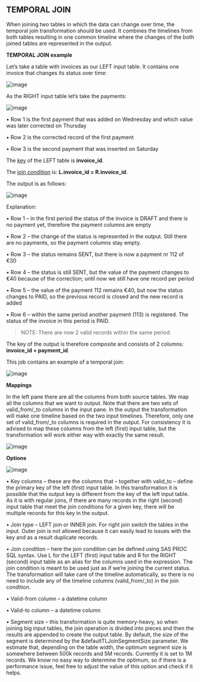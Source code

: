 ## **TEMPORAL JOIN**

When joining two tables in which the data can change over time, the temporal join transformation should be used. It combines the timelines from both tables resulting in one common timeline where the changes of the both joined tables are represented in the output.

**TEMPORAL JOIN example**

Let’s take a table with invoices as our LEFT input table. It contains one invoice that changes its status over time:

![image](https://github.com/user-attachments/assets/037210b9-583b-43d7-829f-1bf2feb6fe81)

As the RIGHT input table let’s take the payments:

![image](https://github.com/user-attachments/assets/81860087-733d-4ce7-9217-523611fe26e0)

•	Row 1 is the first payment that was added on Wednesday and which value was later corrected on Thursday

•	Row 2 is the corrected record of the first payment

•	Row 3 is the second payment that was inserted on Saturday

The <ins>key</ins> of the LEFT table is **invoice_id**.

The <ins>join condition</ins> is: **L.invoice_id = R.invoice_id**.

The output is as follows:

![image](https://github.com/user-attachments/assets/d9aa5f9a-1084-4909-ba83-35fb29e4b4c4)

Explanation:

•	Row 1 – in the first period the status of the invoice is DRAFT and there is no payment yet, therefore the payment columns are empty

•	Row 2 – the change of the status is represented in the output. Still there are no payments, so the payment columns stay empty.

•	Row 3 – the status remains SENT, but there is now a payment nr 112 of €30

•	Row 4 – the status is still SENT, but the value of the payment changes to €40 because of the correction; until now we still have one record per period

•	Row 5 – the value of the payment 112 remains €40, but now the status changes to PAID, so the previous record is closed and the new record is added

•	Row 6 – within the same period another payment (113) is registered. The status of the invoice in this period is PAID. 

> NOTE: There are now 2 valid records within the same period.

The key of the output is therefore composite and consists of 2 columns: **invoice_id + payment_id**.

This job contains an example of a temporal join:

![image](https://github.com/user-attachments/assets/7ded3a79-44c6-4ea7-bbe7-18b5d228cf60)

**Mappings**

In the left pane there are all the columns from both source tables. We map all the columns that we want to output. Note that there are two sets of valid_from/_to columns in the input pane. In the output the transformation will make one timeline based on the two input timelines. Therefore, only one set of valid_from/_to columns is required in the output. For consistency it is advised to map these columns from the left (first) input table, but the transformation will work either way with exactly the same result.

![image](https://github.com/user-attachments/assets/48bbf400-4e94-4e2a-98bd-9fe3ad08fd1c)

**Options**

![image](https://github.com/user-attachments/assets/f95da368-47a4-49ed-a667-ef2fd21a9b23)

•	Key columns – these are the columns that – together with valid_to – define the primary key of the left (first) input table. In this transformation it is possible that the output key is different from the key of the left input table. As it is with regular joins, if there are many records in the right (second) input table that meet the join conditions for a given key, there will be multiple records for this key in the output.

•	Join type – LEFT join or INNER join. For right join switch the tables in the input. Outer join is not allowed because it can easily lead to issues with the key and as a result duplicate records.

•	Join condition – here the join condition can be defined using SAS PROC SQL syntax. Use L for the LEFT (first) input table and R for the RIGHT (second) input table as an alias for the columns used in the expression. The join condition is meant to be used just as if we’re joining the current status. The transformation will take care of the timeline automatically, so there is no need to include any of the timeline columns (valid_from/_to) in the join condition.

•	Valid-from column – a datetime column 

•	Valid-to column – a datetime column

•	Segment size – this transformation is quite memory-heavy, so when joining big input tables, the join operation is divided into pieces and then the results are appended to create the output table. By default, the size of the segment is determined by the &defaultTLJoinSegmentSize parameter. We estimate that, depending on the table width, the optimum segment size is somewhere between 500k records and 5M records. Currently it is set to 1M records. We know no easy way to determine the optimum, so if there is a performance issue, feel free to adjust the value of this option and check if it helps.

